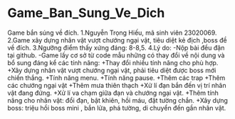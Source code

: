 # Game_Ban_Sung_Ve_Dich
Game bắn súng về đích.
1.Nguyễn Trọng Hiếu, mã sinh viên 23020069.
2.Game xây dựng nhân vật vượt chướng ngại vật, tiêu diệt kẻ địch ,boss đề về đích.
3.Ngưỡng điểm thấy xứng đáng: 8-8,5.
4.Lý do:
-Nộp bài đều đặn tại github.
-Game lấy cơ sở từ code mẫu những có thay đổi về nội dung và bổ sung đáng kể các tính năng:
+Thay đổi nhiều tính năng cho phù hợp.
+Xây dựng nhân vật vượt chướng ngại vật, phải tiêu diệt được boss mới chiến thắng.
+Tính năng menu.
+Tính năng pause.
+Thêm các trap
+Thêm các chướng ngại vật
+Thêm mưa thiên thạch
+Xử lí đạn bắn đến vị trí nhân vật đang đứng.
+Xử lí va chạm giữa đạn và chướng ngại vật.
+Thêm tính năng cho nhân vật: đổi đạn, bật khiên, hồi máu, đặt tường chắn.
+Xây dựng boss: triệu hồi boss mini , bắn lửa, phá tường, di chuyển đến gần nhân vật.
